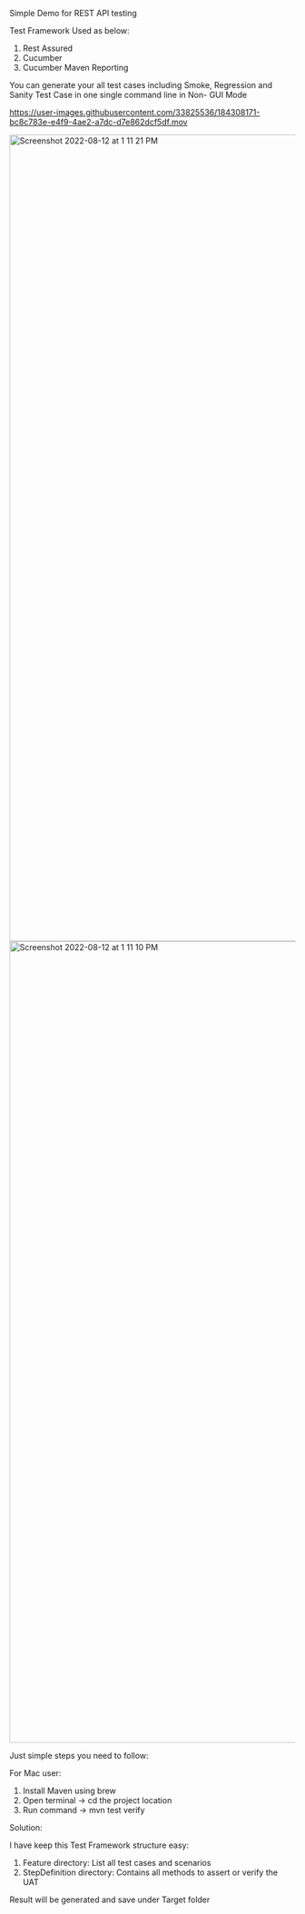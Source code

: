 Simple Demo for REST API testing

Test Framework Used as below:
1. Rest Assured
2. Cucumber
3. Cucumber Maven Reporting


You can generate your all test cases including Smoke, Regression and Sanity Test Case in one single command line in Non- GUI Mode



https://user-images.githubusercontent.com/33825536/184308171-bc8c783e-e4f9-4ae2-a7dc-d7e862dcf5df.mov

<img width="1422" alt="Screenshot 2022-08-12 at 1 11 21 PM" src="https://user-images.githubusercontent.com/33825536/184308200-9f1d543c-8444-420b-9166-3f0e316eb87c.png">
<img width="1413" alt="Screenshot 2022-08-12 at 1 11 10 PM" src="https://user-images.githubusercontent.com/33825536/184308204-b7d700aa-21d0-4c30-a0f2-6884d4e8aeed.png">


Just simple steps you need to follow:

For Mac user:
1. Install Maven using brew
2. Open terminal -> cd the project location
3. Run command -> mvn test verify


Solution:

I have keep this Test Framework structure easy:
1. Feature directory: List all test cases and scenarios
2. StepDefinition directory: Contains all methods to assert or verify the UAT

Result will be generated and save under Target folder
